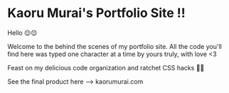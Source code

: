 # Kaoru Murai's Portfolio Site !!
Hello 😌😌

Welcome to the behind the scenes of my portfolio site. All the code you'll find here was typed one character at a time by yours truly, with love <3

Feast on my delicious code organization and ratchet CSS hacks 🤪🤪

See the final product here --> kaorumurai.com 


